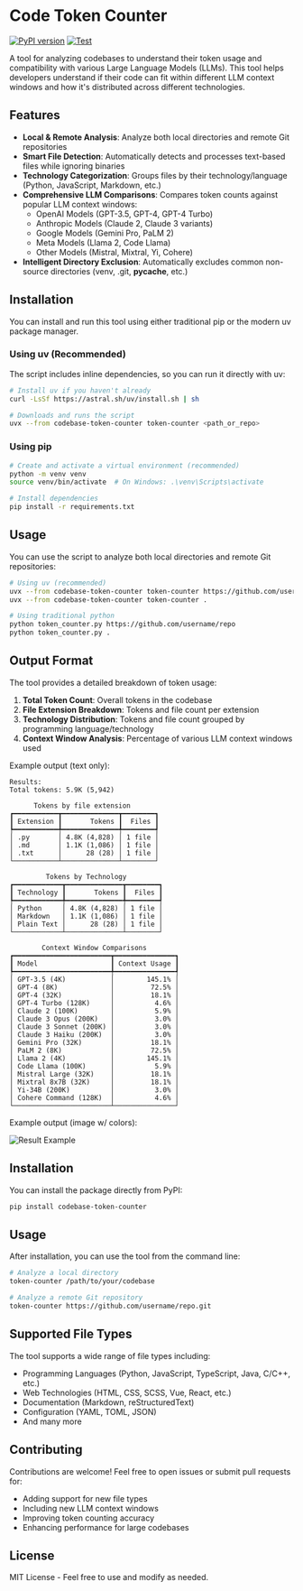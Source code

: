 # Code Token Counter

[![PyPI version](https://badge.fury.io/py/codebase-token-counter.svg)](https://badge.fury.io/py/codebase-token-counter)
[![Test](https://github.com/liatrio/codebase-token-counter/actions/workflows/test.yml/badge.svg)](https://github.com/liatrio/codebase-token-counter/actions/workflows/test.yml)

A tool for analyzing codebases to understand their token usage and compatibility with various Large Language Models (LLMs). This tool helps developers understand if their code can fit within different LLM context windows and how it's distributed across different technologies.

## Features

- **Local & Remote Analysis**: Analyze both local directories and remote Git repositories
- **Smart File Detection**: Automatically detects and processes text-based files while ignoring binaries
- **Technology Categorization**: Groups files by their technology/language (Python, JavaScript, Markdown, etc.)
- **Comprehensive LLM Comparisons**: Compares token counts against popular LLM context windows:
  - OpenAI Models (GPT-3.5, GPT-4, GPT-4 Turbo)
  - Anthropic Models (Claude 2, Claude 3 variants)
  - Google Models (Gemini Pro, PaLM 2)
  - Meta Models (Llama 2, Code Llama)
  - Other Models (Mistral, Mixtral, Yi, Cohere)
- **Intelligent Directory Exclusion**: Automatically excludes common non-source directories (venv, .git, **pycache**, etc.)

## Installation

You can install and run this tool using either traditional pip or the modern uv package manager.

### Using uv (Recommended)

The script includes inline dependencies, so you can run it directly with uv:

```bash
# Install uv if you haven't already
curl -LsSf https://astral.sh/uv/install.sh | sh

# Downloads and runs the script
uvx --from codebase-token-counter token-counter <path_or_repo>
```

### Using pip

```bash
# Create and activate a virtual environment (recommended)
python -m venv venv
source venv/bin/activate  # On Windows: .\venv\Scripts\activate

# Install dependencies
pip install -r requirements.txt
```

## Usage

You can use the script to analyze both local directories and remote Git repositories:

```bash
# Using uv (recommended)
uvx --from codebase-token-counter token-counter https://github.com/username/repo
uvx --from codebase-token-counter token-counter .

# Using traditional python
python token_counter.py https://github.com/username/repo
python token_counter.py .
```

## Output Format

The tool provides a detailed breakdown of token usage:

1. **Total Token Count**: Overall tokens in the codebase
2. **File Extension Breakdown**: Tokens and file count per extension
3. **Technology Distribution**: Tokens and file count grouped by programming language/technology
4. **Context Window Analysis**: Percentage of various LLM context windows used

Example output (text only):

```text
Results:
Total tokens: 5.9K (5,942)

      Tokens by file extension
┏━━━━━━━━━━━┳━━━━━━━━━━━━━━┳━━━━━━━━┓
┃ Extension ┃       Tokens ┃  Files ┃
┡━━━━━━━━━━━╇━━━━━━━━━━━━━━╇━━━━━━━━┩
│ .py       │ 4.8K (4,828) │ 1 file │
│ .md       │ 1.1K (1,086) │ 1 file │
│ .txt      │      28 (28) │ 1 file │
└───────────┴──────────────┴────────┘

         Tokens by Technology
┏━━━━━━━━━━━━┳━━━━━━━━━━━━━━┳━━━━━━━━┓
┃ Technology ┃       Tokens ┃  Files ┃
┡━━━━━━━━━━━━╇━━━━━━━━━━━━━━╇━━━━━━━━┩
│ Python     │ 4.8K (4,828) │ 1 file │
│ Markdown   │ 1.1K (1,086) │ 1 file │
│ Plain Text │      28 (28) │ 1 file │
└────────────┴──────────────┴────────┘

        Context Window Comparisons
┏━━━━━━━━━━━━━━━━━━━━━━━━┳━━━━━━━━━━━━━━━┓
┃ Model                  ┃ Context Usage ┃
┡━━━━━━━━━━━━━━━━━━━━━━━━╇━━━━━━━━━━━━━━━┩
│ GPT-3.5 (4K)           │        145.1% │
│ GPT-4 (8K)             │         72.5% │
│ GPT-4 (32K)            │         18.1% │
│ GPT-4 Turbo (128K)     │          4.6% │
│ Claude 2 (100K)        │          5.9% │
│ Claude 3 Opus (200K)   │          3.0% │
│ Claude 3 Sonnet (200K) │          3.0% │
│ Claude 3 Haiku (200K)  │          3.0% │
│ Gemini Pro (32K)       │         18.1% │
│ PaLM 2 (8K)            │         72.5% │
│ Llama 2 (4K)           │        145.1% │
│ Code Llama (100K)      │          5.9% │
│ Mistral Large (32K)    │         18.1% │
│ Mixtral 8x7B (32K)     │         18.1% │
│ Yi-34B (200K)          │          3.0% │
│ Cohere Command (128K)  │          4.6% │
└────────────────────────┴───────────────┘
```

Example output (image w/ colors):

![Result Example](misc/result_example.png)

## Installation

You can install the package directly from PyPI:

```bash
pip install codebase-token-counter
```

## Usage

After installation, you can use the tool from the command line:

```bash
# Analyze a local directory
token-counter /path/to/your/codebase

# Analyze a remote Git repository
token-counter https://github.com/username/repo.git
```

## Supported File Types

The tool supports a wide range of file types including:

- Programming Languages (Python, JavaScript, TypeScript, Java, C/C++, etc.)
- Web Technologies (HTML, CSS, SCSS, Vue, React, etc.)
- Documentation (Markdown, reStructuredText)
- Configuration (YAML, TOML, JSON)
- And many more

## Contributing

Contributions are welcome! Feel free to open issues or submit pull requests for:

- Adding support for new file types
- Including new LLM context windows
- Improving token counting accuracy
- Enhancing performance for large codebases

## License

MIT License - Feel free to use and modify as needed.
